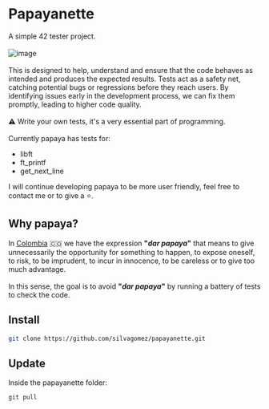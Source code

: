 # Papayanette

A simple 42 tester project.
<br><br>
![image](https://github.com/silvagomez/papayanette/assets/38257521/41d9b587-961a-4175-9436-01ab277c7778)
<br><br>
This is designed to help, understand and ensure that the code behaves as intended and produces the expected results. Tests act as a safety net, catching potential bugs or regressions before they reach users. By identifying issues early in the development process, we can fix them promptly, leading to higher code quality.
<br><br>
⚠️ Write your own tests, it's a very essential part of programming.
<br><br>
Currently papaya has tests for: 
* libft
* ft_printf
* get_next_line

I will continue developing papaya to be more user friendly, feel free to contact me or to give a :star:.

## Why papaya?
In [Colombia](https://www.colombia.co/) :colombia: we have the expression **"_dar papaya_"** that means to give unnecessarily the opportunity for something to happen, to expose oneself, to risk, to be imprudent, to incur in innocence, to be careless or to give too much advantage.
<br><br>
In this sense, the goal is to avoid **"_dar papaya_"** by running a battery of tests to check the code.

## Install
```bash
git clone https://github.com/silvagomez/papayanette.git
```
## Update
Inside the papayanette folder:
```bash
git pull
```
